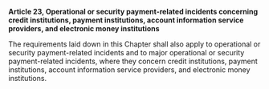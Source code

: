 **Article 23, Operational or security payment-related incidents concerning credit institutions, payment institutions, account information service providers, and electronic money institutions**

  


The requirements laid down in this Chapter shall also apply to operational or security payment-related incidents and to major operational or security payment-related incidents, where they concern credit institutions, payment institutions, account information service providers, and electronic money institutions.